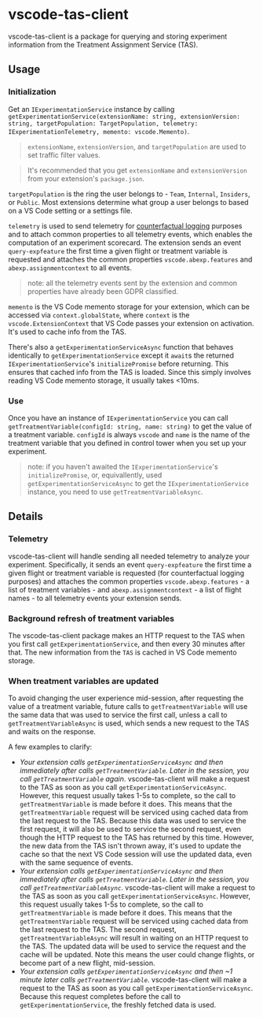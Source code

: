 # vscode-tas-client
vscode-tas-client is a package for querying and storing experiment information from the Treatment Assignment Service (TAS).

## Usage
### Initialization
Get an `IExperimentationService` instance by calling `getExperimentationService(extensionName: string, extensionVersion: string, targetPopulation: TargetPopulation, telemetry: IExperimentationTelemetry, memento: vscode.Memento)`. 

> `extensionName`, `extensionVersion`, and `targetPopulation` are used to set traffic filter values.

> It's recommended that you get `extensionName` and `extensionVersion` from your extension's `package.json`.

`targetPopulation` is the ring the user belongs to - `Team`, `Internal`, `Insiders`, or `Public`. Most extensions determine what group a user belongs to based on a VS Code setting or a settings file. 

`telemetry` is used to send telemetry for [counterfactual logging](https://dev.azure.com/experimentation/Analysis%20and%20Experimentation/_wiki/wikis/AnE.wiki/4228/Demystifying-Counterfactual-Logging) purposes and to attach common properties to all telemetry events, which enables the computation of an experiment scorecard. The extension sends an event `query-expfeature` the first time a given flight or treatment variable is requested and attaches the common properties `vscode.abexp.features` and `abexp.assignmentcontext` to all events.
> note: all the telemetry events sent by the extension and common properties have already been GDPR classified.

`memento` is the VS Code memento storage for your extension, which can be accessed via `context.globalState`, where `context` is the `vscode.ExtensionContext` that VS Code passes your extension on activation. It's used to cache info from the TAS. 

There's also a `getExperimentationServiceAsync` function that behaves identically to `getExperimentationService` except it `await`s the returned `IExperimentationService`'s `initializePromise` before returning. This ensures that cached info from the TAS is loaded. Since this simply involves reading VS Code memento storage, it usually takes <10ms. 

### Use
Once you have an instance of `IExperimentationService` you can call `getTreatmentVariable(configId: string, name: string)` to get the value of a treatment variable. `configId` is always `vscode` and `name` is the name of the treatment variable that you defined in control tower when you set up your experiment.

> note: if you haven't awaited the `IExperimentationService`'s `initializePromise`, or, equivallently, used `getExperimentationServiceAsync` to get the `IExperimentationService` instance, you need to use `getTreatmentVariableAsync`. 

## Details
### Telemetry
vscode-tas-client will handle sending all needed telemetry to analyze your experiment. Specifically, it sends an event `query-expfeature` the first time a given flight or treatment variable is requested (for counterfactual logging purposes) and attaches the common properties `vscode.abexp.features` - a list of treatment variables - and `abexp.assignmentcontext` - a list of flight names - to all telemetry events your extension sends. 

### Background refresh of treatment variables
The vscode-tas-client package makes an HTTP request to the TAS when you first call `getExperimentationService`, and then every 30 minutes after that. The new information from the `TAS` is cached in VS Code memento storage.

### When treatment variables are updated
To avoid changing the user experience mid-session, after requesting the value of a treatment variable, future calls to `getTreatmentVariable` will use the same data that was used to service the first call, unless a call to `getTreatmentVariableAsync` is used, which sends a new request to the TAS and waits on the response.

A few examples to clarify:
- *Your extension calls `getExperimentationServiceAsync` and then immediately after calls `getTreatmentVariable`. Later in the session, you call `getTreatmentVariable` again*. vscode-tas-client will make a request to the TAS as soon as you call `getExperimentationServiceAsync`. However, this request usually takes 1-5s to complete, so the call to `getTreatmentVariable` is made before it does. This means that the `getTreatmentVariable` request will be serviced using cached data from the last request to the TAS. Because this data was used to service the first request, it will also be used to service the second request, even though the HTTP request to the TAS has returned by this time. However, the new data from the TAS isn't thrown away, it's used to update the cache so that the next VS Code session will use the updated data, even with the same sequence of events.
- *Your extension calls `getExperimentationServiceAsync` and then immediately after calls `getTreatmentVariable`. Later in the session, you call `getTreatmentVariableAsync`*. vscode-tas-client will make a request to the TAS as soon as you call `getExperimentationServiceAsync`. However, this request usually takes 1-5s to complete, so the call to `getTreatmentVariable` is made before it does. This means that the `getTreatmentVariable` request will be serviced using cached data from the last request to the TAS. The second request, `getTreatmentVariableAsync` will result in waiting on an HTTP request to the TAS. The updated data will be used to service the request and the cache will be updated. Note this means the user could change flights, or become part of a new flight, mid-session. 
- *Your extension calls `getExperimentationServiceAsync` and then ~1 minute later calls `getTreatmentVariable`*. vscode-tas-client will make a request to the TAS as soon as you call `getExperimentationServiceAsync`. Because this request completes before the call to `getExperimentationService`, the freshly fetched data is used.